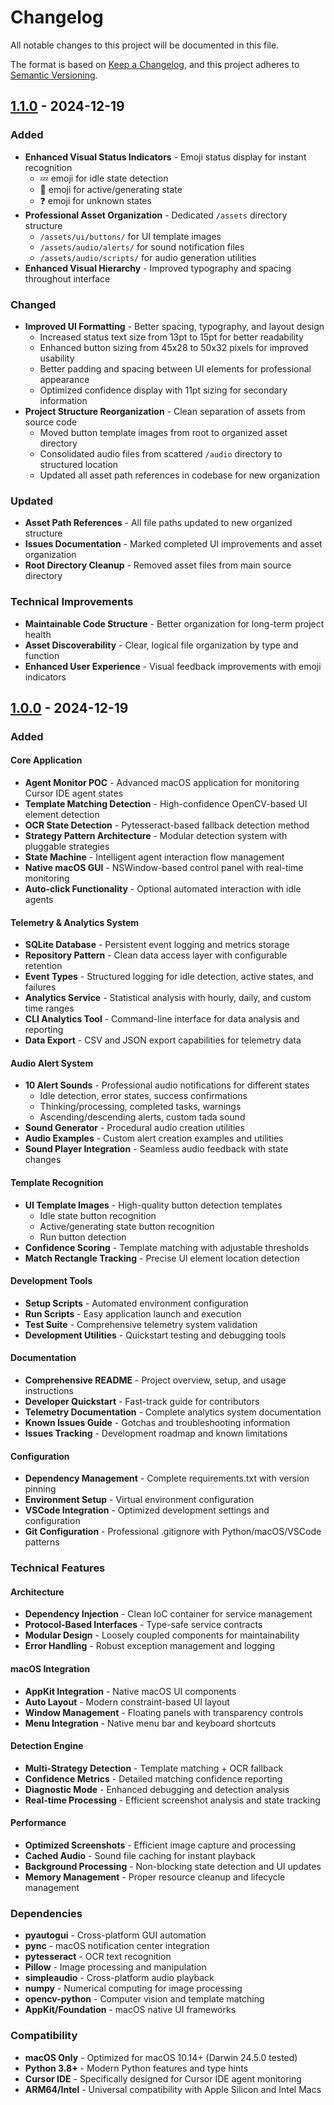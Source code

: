 # Changelog

All notable changes to this project will be documented in this file.

The format is based on [Keep a Changelog](https://keepachangelog.com/en/1.0.0/),
and this project adheres to [Semantic Versioning](https://semver.org/spec/v2.0.0.html).

## [1.1.0] - 2024-12-19

### Added
- **Enhanced Visual Status Indicators** - Emoji status display for instant recognition
  - 💤 emoji for idle state detection
  - 🚀 emoji for active/generating state
  - ❓ emoji for unknown states
- **Professional Asset Organization** - Dedicated `/assets` directory structure
  - `/assets/ui/buttons/` for UI template images
  - `/assets/audio/alerts/` for sound notification files  
  - `/assets/audio/scripts/` for audio generation utilities
- **Enhanced Visual Hierarchy** - Improved typography and spacing throughout interface

### Changed
- **Improved UI Formatting** - Better spacing, typography, and layout design
  - Increased status text size from 13pt to 15pt for better readability
  - Enhanced button sizing from 45x28 to 50x32 pixels for improved usability
  - Better padding and spacing between UI elements for professional appearance
  - Optimized confidence display with 11pt sizing for secondary information
- **Project Structure Reorganization** - Clean separation of assets from source code
  - Moved button template images from root to organized asset directory
  - Consolidated audio files from scattered `/audio` directory to structured location
  - Updated all asset path references in codebase for new organization

### Updated
- **Asset Path References** - All file paths updated to new organized structure
- **Issues Documentation** - Marked completed UI improvements and asset organization
- **Root Directory Cleanup** - Removed asset files from main source directory

### Technical Improvements
- **Maintainable Code Structure** - Better organization for long-term project health
- **Asset Discoverability** - Clear, logical file organization by type and function
- **Enhanced User Experience** - Visual feedback improvements with emoji indicators

## [1.0.0] - 2024-12-19

### Added

#### Core Application
- **Agent Monitor POC** - Advanced macOS application for monitoring Cursor IDE agent states
- **Template Matching Detection** - High-confidence OpenCV-based UI element detection
- **OCR State Detection** - Pytesseract-based fallback detection method
- **Strategy Pattern Architecture** - Modular detection system with pluggable strategies
- **State Machine** - Intelligent agent interaction flow management
- **Native macOS GUI** - NSWindow-based control panel with real-time monitoring
- **Auto-click Functionality** - Optional automated interaction with idle agents

#### Telemetry & Analytics System
- **SQLite Database** - Persistent event logging and metrics storage
- **Repository Pattern** - Clean data access layer with configurable retention
- **Event Types** - Structured logging for idle detection, active states, and failures
- **Analytics Service** - Statistical analysis with hourly, daily, and custom time ranges
- **CLI Analytics Tool** - Command-line interface for data analysis and reporting
- **Data Export** - CSV and JSON export capabilities for telemetry data

#### Audio Alert System
- **10 Alert Sounds** - Professional audio notifications for different states
  - Idle detection, error states, success confirmations
  - Thinking/processing, completed tasks, warnings
  - Ascending/descending alerts, custom tada sound
- **Sound Generator** - Procedural audio creation utilities
- **Audio Examples** - Custom alert creation examples and utilities
- **Sound Player Integration** - Seamless audio feedback with state changes

#### Template Recognition
- **UI Template Images** - High-quality button detection templates
  - Idle state button recognition
  - Active/generating state button recognition  
  - Run button detection
- **Confidence Scoring** - Template matching with adjustable thresholds
- **Match Rectangle Tracking** - Precise UI element location detection

#### Development Tools
- **Setup Scripts** - Automated environment configuration
- **Run Scripts** - Easy application launch and execution
- **Test Suite** - Comprehensive telemetry system validation
- **Development Utilities** - Quickstart testing and debugging tools

#### Documentation
- **Comprehensive README** - Project overview, setup, and usage instructions
- **Developer Quickstart** - Fast-track guide for contributors
- **Telemetry Documentation** - Complete analytics system documentation
- **Known Issues Guide** - Gotchas and troubleshooting information
- **Issues Tracking** - Development roadmap and known limitations

#### Configuration
- **Dependency Management** - Complete requirements.txt with version pinning
- **Environment Setup** - Virtual environment configuration
- **VSCode Integration** - Optimized development settings and configuration
- **Git Configuration** - Professional .gitignore with Python/macOS/VSCode patterns

### Technical Features

#### Architecture
- **Dependency Injection** - Clean IoC container for service management
- **Protocol-Based Interfaces** - Type-safe service contracts
- **Modular Design** - Loosely coupled components for maintainability
- **Error Handling** - Robust exception management and logging

#### macOS Integration
- **AppKit Integration** - Native macOS UI components
- **Auto Layout** - Modern constraint-based UI layout
- **Window Management** - Floating panels with transparency controls
- **Menu Integration** - Native menu bar and keyboard shortcuts

#### Detection Engine
- **Multi-Strategy Detection** - Template matching + OCR fallback
- **Confidence Metrics** - Detailed matching confidence reporting
- **Diagnostic Mode** - Enhanced debugging and detection analysis
- **Real-time Processing** - Efficient screenshot analysis and state tracking

#### Performance
- **Optimized Screenshots** - Efficient image capture and processing
- **Cached Audio** - Sound file caching for instant playback
- **Background Processing** - Non-blocking state detection and UI updates
- **Memory Management** - Proper resource cleanup and lifecycle management

### Dependencies
- **pyautogui** - Cross-platform GUI automation
- **pync** - macOS notification center integration
- **pytesseract** - OCR text recognition
- **Pillow** - Image processing and manipulation
- **simpleaudio** - Cross-platform audio playback
- **numpy** - Numerical computing for image processing
- **opencv-python** - Computer vision and template matching
- **AppKit/Foundation** - macOS native UI frameworks

### Compatibility
- **macOS Only** - Optimized for macOS 10.14+ (Darwin 24.5.0 tested)
- **Python 3.8+** - Modern Python features and type hints
- **Cursor IDE** - Specifically designed for Cursor IDE agent monitoring
- **ARM64/Intel** - Universal compatibility with Apple Silicon and Intel Macs

[1.1.0]: https://github.com/your-repo/agent-monitor-poc/releases/tag/v1.1.0
[1.0.0]: https://github.com/your-repo/agent-monitor-poc/releases/tag/v1.0.0 